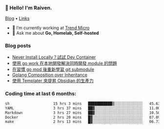 <!-- ![Codewars](https://www.codewars.com/users/omegaatt36/badges/small) -->
### 👋 Hello! I'm Raiven.
[Blog](https://www.omegaatt.com) • [Links](https://link.omegaatt.com)

- 🔭 I’m currently working at [Trend Micro](https://www.trendmicro.com)
- 💬 Ask me about **Go, Homelab, Self-hosted**

### Blog posts
<!-- BLOG-POST-LIST:START -->
- [Never Install Locally？試試 Dev Container](https://www.omegaatt.com/blogs/develop/2025/dev_container/)
- [使用 go work 在本地開發解決同時開發 module 的問題](https://www.omegaatt.com/blogs/develop/2025/go_module_and_go_work/)
- [在習慣 go mod 後重新學習 git submodule](https://www.omegaatt.com/blogs/develop/2025/git_submodule_turorial/)
- [Golang Composition over Inheritance](https://www.omegaatt.com/blogs/develop/2025/golang_composition_over_inheritance/)
- [使用 Templater 來提昇 Obsidian 的生產力](https://www.omegaatt.com/blogs/develop/2025/use_obsidian_templater_to_get_more_productivity/)
<!-- BLOG-POST-LIST:END -->

### Coding time at last 6 months:
<!--START_SECTION:waka-->

```txt
sh                    15 hrs 3 mins   ███████████▒░░░░░░░░░░░░░   45.63 %
YAML                  3 hrs 37 mins   ██▓░░░░░░░░░░░░░░░░░░░░░░   11.00 %
Markdown              3 hrs 27 mins   ██▓░░░░░░░░░░░░░░░░░░░░░░   10.50 %
Docker                2 hrs 20 mins   █▓░░░░░░░░░░░░░░░░░░░░░░░   07.09 %
make                  2 hrs 13 mins   █▓░░░░░░░░░░░░░░░░░░░░░░░   06.73 %
```

<!--END_SECTION:waka-->
